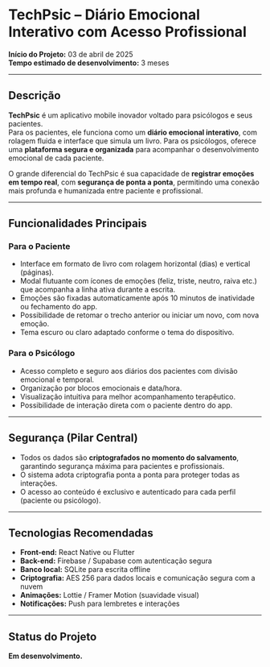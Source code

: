 # **TechPsic – Diário Emocional Interativo com Acesso Profissional**
 
**Início do Projeto:** 03 de abril de 2025  
**Tempo estimado de desenvolvimento:** 3 meses

---

## **Descrição**

**TechPsic** é um aplicativo mobile inovador voltado para psicólogos e seus pacientes.  
Para os pacientes, ele funciona como um **diário emocional interativo**, com rolagem fluida e interface que simula um livro. Para os psicólogos, oferece uma **plataforma segura e organizada** para acompanhar o desenvolvimento emocional de cada paciente.

O grande diferencial do TechPsic é sua capacidade de **registrar emoções em tempo real**, com **segurança de ponta a ponta**, permitindo uma conexão mais profunda e humanizada entre paciente e profissional.

---

## **Funcionalidades Principais**

### **Para o Paciente**
- Interface em formato de livro com rolagem horizontal (dias) e vertical (páginas).
- Modal flutuante com ícones de emoções (feliz, triste, neutro, raiva etc.) que acompanha a linha ativa durante a escrita.
- Emoções são fixadas automaticamente após 10 minutos de inatividade ou fechamento do app.
- Possibilidade de retomar o trecho anterior ou iniciar um novo, com nova emoção.
- Tema escuro ou claro adaptado conforme o tema do dispositivo.

### **Para o Psicólogo**
- Acesso completo e seguro aos diários dos pacientes com divisão emocional e temporal.
- Organização por blocos emocionais e data/hora.
- Visualização intuitiva para melhor acompanhamento terapêutico.
- Possibilidade de interação direta com o paciente dentro do app.

---

## **Segurança (Pilar Central)**

- Todos os dados são **criptografados no momento do salvamento**, garantindo segurança máxima para pacientes e profissionais.
- O sistema adota criptografia ponta a ponta para proteger todas as interações.
- O acesso ao conteúdo é exclusivo e autenticado para cada perfil (paciente ou psicólogo).

---

## **Tecnologias Recomendadas**

- **Front-end:** React Native ou Flutter  
- **Back-end:** Firebase / Supabase com autenticação segura  
- **Banco local:** SQLite para escrita offline  
- **Criptografia:** AES 256 para dados locais e comunicação segura com a nuvem  
- **Animações:** Lottie / Framer Motion (suavidade visual)  
- **Notificações:** Push para lembretes e interações

---

## **Status do Projeto**

**Em desenvolvimento.**  

